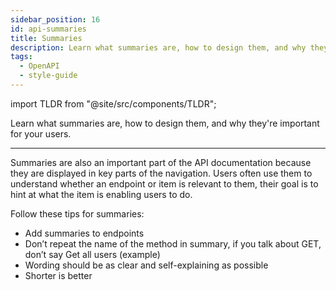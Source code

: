 ```yaml
---
sidebar_position: 16
id: api-summaries
title: Summaries
description: Learn what summaries are, how to design them, and why they're important for your users
tags:
  - OpenAPI
  - style-guide
---
```


import TLDR from "@site/src/components/TLDR";

<TLDR>

Learn what summaries are, how to design them, and why they're important for your users.

</TLDR>

---

Summaries are also an important part of the API documentation because they are displayed in key parts of the navigation.
Users often use them to understand whether an endpoint or item is relevant to them,
their goal is to hint at what the item is enabling users to do.

Follow these tips for summaries:

- Add summaries to endpoints
- Don’t repeat the name of the method in summary, if you talk about GET, don’t say Get all users (example)
- Wording should be as clear and self-explaining as possible
- Shorter is better
